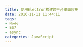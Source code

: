 ```yaml
---
title: 使用Electron构建跨平台桌面应用
date: 2016-11-11 11:44:11
tags: 
- Node
- ES7
- async
categories: JavaScript
---
```


